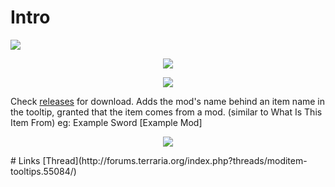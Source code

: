 # Intro
![](https://travis-ci.org/Jofairden/ModItemTooltips.svg "")

<p align="center">
<img src="http://javid.ddns.net/tModLoader/widget/widgetimage/ModItemTooltips.png"/>
</p>
<p align="center">
<img src="http://i.imgur.com/kdcROYP.png"/>
</p>

Check [releases](https://github.com/Jofairden/ModItemTooltips/releases/) for download.
Adds the mod's name behind an item name in the tooltip, granted that the item comes from a mod.
(similar to What Is This Item From)
eg: Example Sword [Example Mod]

<p align="center">
<img src="http://i.imgur.com/kdcROYP.png"/>
</p>
# Links
[Thread](http://forums.terraria.org/index.php?threads/moditem-tooltips.55084/)
